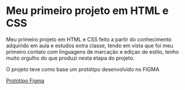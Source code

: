 <h1> Meu primeiro projeto em HTML e CSS</h1>
<p>Meu primeiro projeto em HTML e CSS feito a partir do conhecimento adquirido em aula e estudos extra classe, tendo em vista que foi meu primeiro contato com linguagens de marcação e ediçao de estilo, tenho muito orgulho do que produzi nesta etapa do projeto.</p>

<p>O projeto teve como base um protótipo desenvolvido no FIGMA</p>
<a href="https://www.figma.com/proto/yqF7J7uYamFOZbklzddYj5/Untitled?page-id=0%3A1&node-id=1-2&viewport=861%2C504%2C0.32&scaling=scale-down&starting-point-node-id=26%3A42"> Protótipo Figma</a>
